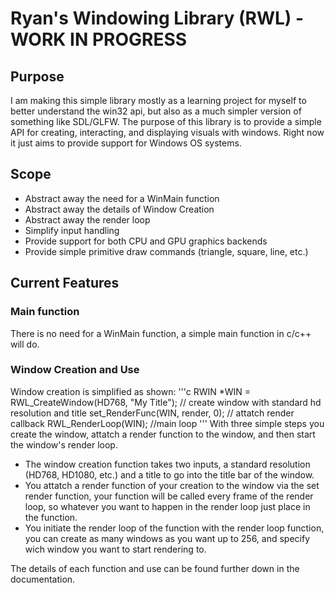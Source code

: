 # Ryan's Windowing Library (RWL) - WORK IN PROGRESS

## Purpose

I am making this simple library mostly as a learning project for myself to better understand the win32 api, but also as a much simpler version of something like SDL/GLFW. 
The purpose of this library is to provide a simple API for creating, interacting, and displaying visuals with windows. Right now it just aims to provide support for Windows OS systems.

## Scope

- Abstract away the need for a WinMain function
- Abstract away the details of Window Creation
- Abstract away the render loop
- Simplify input handling
- Provide support for both CPU and GPU graphics backends
- Provide simple primitive draw commands (triangle, square, line, etc.)

## Current Features

### Main function
There is no need for a WinMain function, a simple main function in c/c++ will do.

### Window Creation and Use
Window creation is simplified as shown:
'''c
RWIN *WIN = RWL_CreateWindow(HD768, "My Title"); // create window with standard hd resolution and title
set_RenderFunc(WIN, render, 0); // attatch render callback
RWL_RenderLoop(WIN); //main loop
'''
With three simple steps you create the window, attatch a render function to the window, and then start the window's render loop. 
- The window creation function takes two inputs, a standard resolution (HD768, HD1080, etc.) 
and a title to go into the title bar of the window.
- You attatch a render function of your creation to the window via the set render function, your function will be called every frame of the render loop, so whatever you 
want to happen in the render loop just place in the function.
- You initiate the render loop of the function with the render loop function, you can create as many windows as you want up to 256, and specify wich window you
want to start rendering to.

The details of each function and use can be found further down in the documentation.

